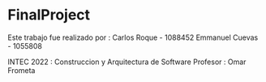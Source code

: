 # FinalProject

Este trabajo fue realizado por :
Carlos Roque - 1088452
Emmanuel Cuevas - 1055808

INTEC 2022 : Construccion y Arquitectura de Software
Profesor : Omar Frometa
